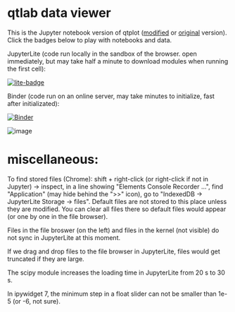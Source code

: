 # qtlab data viewer

This is the Jupyter notebook version of qtplot ([modified](https://github.com/cover-me/qtplot) or [original](https://github.com/Rubenknex/qtplot) version). Click the badges below to play with notebooks and data.

JupyterLite (code run locally in the sandbox of the browser. open immediately, but may take half a minute to download modules when running the first cell):

[![lite-badge](https://jupyterlite.rtfd.io/en/latest/_static/badge.svg)](https://cover-me.github.io/qtview/lab?path=Example+interactive+plot.ipynb)

Binder (code run on an online server, may take minutes to initialize, fast after initializated):

[![Binder](https://mybinder.org/badge_logo.svg)](https://mybinder.org/v2/gh/cover-me/qtview/main?labpath=content%2FExample%20interactive%20plot.ipynb)


![image](https://user-images.githubusercontent.com/22870592/170893035-82dd74b5-9790-4ab7-b71a-dfcf98386990.png)



# miscellaneous:

To find stored files (Chrome): shift + right-click (or right-click if not in Jupyter) -> inspect, in a line showing "Elements Console Recorder ...", find "Application" (may hide behind the ">>" icon), go to "IndexedDB -> JupyterLite Storage -> files". Default files are not stored to this place unless they are modified. You can clear all files there so default files would appear (or one by one in the file browser).

Files in the file broswer (on the left) and files in the kernel (not visible) do not sync in JupyterLite at this moment.

If we drag and drop files to the file browser in JupyterLite, files would get truncated if they are large.

The scipy module increases the loading time in JupyterLite from 20 s to 30 s.

In ipywidget 7, the minimum step in a float slider can not be smaller than 1e-5 (or -6, not sure).
